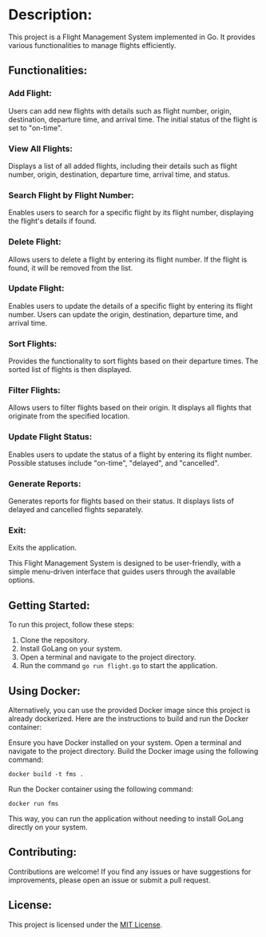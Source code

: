 # Description:

This project is a Flight Management System implemented in Go. It provides various functionalities to manage flights efficiently.

## Functionalities:

### Add Flight:
Users can add new flights with details such as flight number, origin, destination, departure time, and arrival time. The initial status of the flight is set to "on-time".

### View All Flights:
Displays a list of all added flights, including their details such as flight number, origin, destination, departure time, arrival time, and status.

### Search Flight by Flight Number:
Enables users to search for a specific flight by its flight number, displaying the flight's details if found.

### Delete Flight:
Allows users to delete a flight by entering its flight number. If the flight is found, it will be removed from the list.

### Update Flight:
Enables users to update the details of a specific flight by entering its flight number. Users can update the origin, destination, departure time, and arrival time.

### Sort Flights:
Provides the functionality to sort flights based on their departure times. The sorted list of flights is then displayed.

### Filter Flights:
Allows users to filter flights based on their origin. It displays all flights that originate from the specified location.

### Update Flight Status:
Enables users to update the status of a flight by entering its flight number. Possible statuses include "on-time", "delayed", and "cancelled".

### Generate Reports:
Generates reports for flights based on their status. It displays lists of delayed and cancelled flights separately.

### Exit:
Exits the application.

This Flight Management System is designed to be user-friendly, with a simple menu-driven interface that guides users through the available options.

## Getting Started:

To run this project, follow these steps:

1. Clone the repository.
2. Install GoLang on your system.
3. Open a terminal and navigate to the project directory.
4. Run the command `go run flight.go` to start the application.

## Using Docker:
Alternatively, you can use the provided Docker image since this project is already dockerized. Here are the instructions to build and run the Docker container:

Ensure you have Docker installed on your system.
Open a terminal and navigate to the project directory.
Build the Docker image using the following command:
```
docker build -t fms .
```
Run the Docker container using the following command:
```
docker run fms
```

This way, you can run the application without needing to install GoLang directly on your system.

## Contributing:

Contributions are welcome! If you find any issues or have suggestions for improvements, please open an issue or submit a pull request.

## License:

This project is licensed under the [MIT License](https://opensource.org/licenses/MIT).

